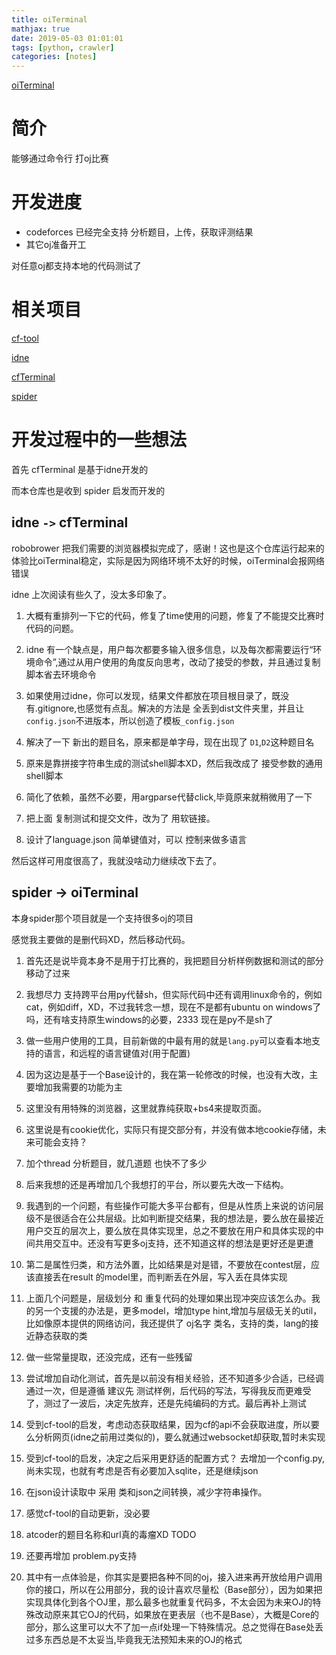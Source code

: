 ```yaml
---
title: oiTerminal
mathjax: true
date: 2019-05-03 01:01:01
tags: [python, crawler]
categories: [notes]
---
```


[oiTerminal](https://github.com/CroMarmot/oiTerminal)

# 简介

能够通过命令行 打oj比赛

# 开发进度

 - codeforces 已经完全支持 分析题目，上传，获取评测结果
 - 其它oj准备开工

 对任意oj都支持本地的代码测试了


# 相关项目

[cf-tool](https://github.com/xalanq/cf-tool)

[idne](https://github.com/endiliey/idne)

[cfTerminal](https://github.com/CroMarmot/cfterminal)

[spider](https://github.com/VirtualJudge/spider)

# 开发过程中的一些想法

首先 cfTerminal 是基于idne开发的

<!-- more -->

而本仓库也是收到 spider 启发而开发的

## idne `->` cfTerminal

robobrower 把我们需要的浏览器模拟完成了，感谢！这也是这个仓库运行起来的体验比oiTerminal稳定，实际是因为网络环境不太好的时候，oiTerminal会报网络错误

idne 上次阅读有些久了，没太多印象了。

1. 大概有重排列一下它的代码，修复了time使用的问题，修复了不能提交比赛时代码的问题。

2. idne 有一个缺点是，用户每次都要多输入很多信息，以及每次都需要运行“环境命令”,通过从用户使用的角度反向思考，改动了接受的参数，并且通过复制脚本省去环境命令

3. 如果使用过idne，你可以发现，结果文件都放在项目根目录了，既没有.gitignore,也感觉有点乱。解决的方法是 全丢到dist文件夹里，并且让`config.json`不进版本，所以创造了模板`_config.json`

4. 解决了一下 新出的题目名，原来都是单字母，现在出现了 `D1`,`D2`这种题目名

5. 原来是靠拼接字符串生成的测试shell脚本XD，然后我改成了 接受参数的通用shell脚本

6. 简化了依赖，虽然不必要，用argparse代替click,毕竟原来就稍微用了一下

7. 把上面 复制测试和提交文件，改为了 用软链接。

8. 设计了language.json 简单键值对，可以 控制来做多语言

然后这样可用度很高了，我就没啥动力继续改下去了。

## spider -> oiTerminal

本身spider那个项目就是一个支持很多oj的项目

感觉我主要做的是删代码XD，然后移动代码。

1. 首先还是说毕竟本身不是用于打比赛的，我把题目分析样例数据和测试的部分移动了过来

2. 我想尽力 支持跨平台用py代替sh，但实际代码中还有调用linux命令的，例如cat，例如diff，XD，不过我转念一想，现在不是都有ubuntu on windows了吗，还有啥支持原生windows的必要，2333 现在是py不是sh了

3. 做一些用户使用的工具，目前新做的中最有用的就是`lang.py`可以查看本地支持的语言，和远程的语言键值对(用于配置)

4. 因为这边是基于一个Base设计的，我在第一轮修改的时候，也没有大改，主要增加我需要的功能为主

5. 这里没有用特殊的浏览器，这里就靠纯获取+bs4来提取页面。

6. 这里说是有cookie优化，实际只有提交部分有，并没有做本地cookie存储，未来可能会支持？

7. 加个thread 分析题目，就几道题 也快不了多少

8. 后来我想的还是再增加几个我想打的平台，所以要先大改一下结构。

9. 我遇到的一个问题，有些操作可能大多平台都有，但是从性质上来说的访问层级不是很适合在公共层级。比如判断提交结果，我的想法是，要么放在最接近用户交互的层次上，要么放在具体实现里，总之不要放在用户和具体实现的中间共用交互中。还没有写更多oj支持，还不知道这样的想法是更好还是更遭

10. 第二是属性归类，和方法外置，比如结果是对是错，不要放在contest层，应该直接丢在result 的model里，而判断丢在外层，写入丢在具体实现

11. 上面几个问题是，层级划分 和 重复代码的处理如果出现冲突应该怎么办。我的另一个支援的办法是，更多model，增加type hint,增加与层级无关的util，比如像原本提供的网络访问，我还提供了 oj名字 类名，支持的类，lang的接近静态获取的类

12. 做一些常量提取，还没完成，还有一些残留

13. 尝试增加自动化测试，首先是以前没有相关经验，还不知道多少合适，已经调通过一次，但是遵循 建议先 测试样例，后代码的写法，写得我反而更难受了，测过了一波后，决定先放弃，还是先纯编码的方式。最后再补上测试

14. 受到cf-tool的启发，考虑动态获取结果，因为cf的api不会获取进度，所以要么分析网页(idne之前用过类似的)，要么就通过websocket却获取,暂时未实现

15. 受到cf-tool的启发，决定之后采用更舒适的配置方式？ 去增加一个config.py, 尚未实现，也就有考虑是否有必要加入sqlite，还是继续json

16. 在json设计读取中 采用 类和json之间转换，减少字符串操作。

17. 感觉cf-tool的自动更新，没必要

18. atcoder的题目名称和url真的毒瘤XD TODO

19. 还要再增加 problem.py支持

20. 其中有一点体验是，你其实是要把各种不同的oj，接入进来再开放给用户调用你的接口，所以在公用部分，我的设计喜欢尽量松（Base部分），因为如果把实现具体化到各个OJ里，那么最多也就重复代码多，不太会因为未来OJ的特殊改动原来其它OJ的代码，如果放在更表层（也不是Base），大概是Core的部分，那么这里可以大不了加一点if处理一下特殊情况。总之觉得在Base处丢过多东西总是不太妥当,毕竟我无法预知未来的OJ的格式


